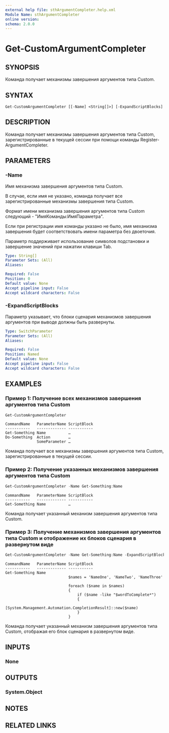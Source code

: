 ```yaml
---
external help file: sthArgumentCompleter.help.xml
Module Name: sthArgumentCompleter
online version:
schema: 2.0.0
---
```


# Get-CustomArgumentCompleter

## SYNOPSIS

Команда получает механизмы завершения аргументов типа Custom.

## SYNTAX

```
Get-CustomArgumentCompleter [[-Name] <String[]>] [-ExpandScriptBlocks]
```

## DESCRIPTION

Команда получает механизмы завершения аргументов типа Custom, зарегистрированные в текущей сессии при помощи команды Register-ArgumentCompleter.

## PARAMETERS

### -Name

Имя механизма завершения аргументов типа Custom.

В случае, если имя не указано, команда получает все зарегистрированные механизмы завершения типа Custom.

Формат имени механизма завершения аргументов типа Custom следующий - "ИмяКоманды:ИмяПараметра".

Если при регистрации имя команды указано не было, имя механизма завершения будет соответствовать имени параметра без двоеточия.

Параметр поддерживает использование символов подстановки и завершение значений при нажатии клавиши Tab.

```yaml
Type: String[]
Parameter Sets: (All)
Aliases:

Required: False
Position: 0
Default value: None
Accept pipeline input: False
Accept wildcard characters: False
```

### -ExpandScriptBlocks

Параметр указывает, что блоки сценария механизмов завершения аргументов при выводе должны быть развернуты.

```yaml
Type: SwitchParameter
Parameter Sets: (All)
Aliases:

Required: False
Position: Named
Default value: None
Accept pipeline input: False
Accept wildcard characters: False
```

## EXAMPLES

### Пример 1: Получение всех механизмов завершения аргументов типа Custom

```powershell
Get-CustomArgumentCompleter
```

```
CommandName   ParameterName ScriptBlock
-----------   ------------- -----------
Get-Something Name          …
Do-Something  Action        …
              SomeParameter …
```

Команда получает все механизмы завершения аргументов типа Custom, зарегистрированные в текущей сессии.

### Пример 2: Получение указанных механизмов завершения аргументов типа Custom

```powershell
Get-CustomArgumentCompleter -Name Get-Something:Name
```

```
CommandName   ParameterName ScriptBlock
-----------   ------------- -----------
Get-Something Name          …
```

Команда получает указанный механизм завершения аргументов типа Custom.

### Пример 3: Получение механизмов завершения аргументов типа Custom и отображение их блоков сценария в развернутом виде

```powershell
Get-CustomArgumentCompleter -Name Get-Something:Name -ExpandScriptBlocks
```

```
CommandName   ParameterName ScriptBlock
-----------   ------------- -----------
Get-Something Name
                            $names = 'NameOne', 'NameTwo', 'NameThree'

                            foreach ($name in $names)
                            {
                                if ($name -like "$wordToComplete*")
                                {
                                    [System.Management.Automation.CompletionResult]::new($name)
                                }
                            }
```

Команда получает указанный механизм завершения аргументов типа Custom, отображая его блок сценария в развернутом виде.

## INPUTS

### None

## OUTPUTS

### System.Object

## NOTES

## RELATED LINKS
